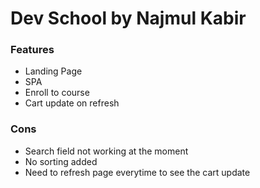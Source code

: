 # Dev School by Najmul Kabir
### Features
* Landing Page 
* SPA
* Enroll to course
* Cart update on refresh

### Cons
* Search field not working at the moment
* No sorting added
* Need to refresh page everytime to see the cart update